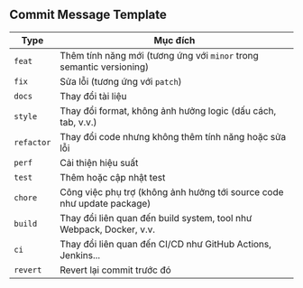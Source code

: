 ## Commit Message Template

| Type       | Mục đích                                                               |
| ---------- | ---------------------------------------------------------------------- |
| `feat`     | Thêm tính năng mới (tương ứng với `minor` trong semantic versioning)   |
| `fix`      | Sửa lỗi (tương ứng với `patch`)                                        |
| `docs`     | Thay đổi tài liệu                                                      |
| `style`    | Thay đổi format, không ảnh hưởng logic (dấu cách, tab, v.v.)           |
| `refactor` | Thay đổi code nhưng không thêm tính năng hoặc sửa lỗi                  |
| `perf`     | Cải thiện hiệu suất                                                    |
| `test`     | Thêm hoặc cập nhật test                                                |
| `chore`    | Công việc phụ trợ (không ảnh hưởng tới source code như update package) |
| `build`    | Thay đổi liên quan đến build system, tool như Webpack, Docker, v.v.    |
| `ci`       | Thay đổi liên quan đến CI/CD như GitHub Actions, Jenkins...            |
| `revert`   | Revert lại commit trước đó                                             |
